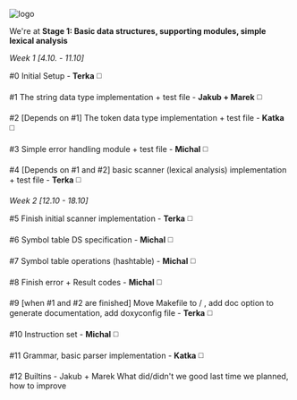 ![logo](http://i.imgur.com/mrVumMH.png)

We're at **Stage 1: Basic data structures, supporting modules, simple lexical analysis**

_Week 1 [4.10. - 11.10]_
  
   #0 Initial Setup - **Terka** :white_medium_square:
  
   #1 The string data type implementation + test file - **Jakub + Marek** :white_medium_square:
  
   #2 [Depends on #1] The token data type implementation + test file - **Katka** :white_medium_square:
  
   #3 Simple error handling module + test file - **Michal** :white_medium_square:
  
   #4 [Depends on #1 and #2] basic scanner (lexical analysis) implementation + test file - **Terka** :white_medium_square:
   
_Week 2 [12.10 - 18.10]_

  #5 Finish initial scanner implementation - **Terka** :white_medium_square:
  
  #6 Symbol table DS specification - **Michal** :white_medium_square:
  
  #7 Symbol table operations (hashtable) - **Michal** :white_medium_square:
  
  #8 Finish error + Result codes - **Michal** :white_medium_square:
  
  #9 [when #1 and #2 are finished] Move Makefile to / , add doc option to generate documentation, add doxyconfig file - **Terka** :white_medium_square:
  
  #10 Instruction set - **Michal** :white_medium_square:
  
  #11 Grammar, basic parser implementation - **Katka** :white_medium_square:
  
  #12 Builtins - Jakub + Marek
  What did/didn't we good last time we planned, how to improve
